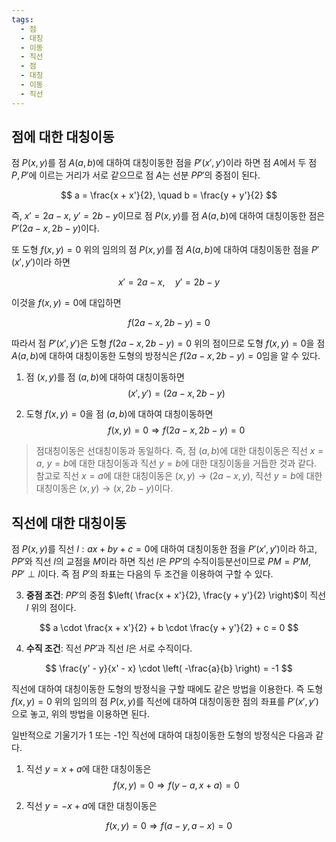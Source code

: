 ```yaml
---
tags:
  - 점
  - 대칭
  - 이동
  - 직선
  - 점
  - 대칭
  - 이동
  - 직선
---
```

## 점에 대한 대칭이동
점 $P(x, y)$를 점 $A(a, b)$에 대하여 대칭이동한 점을 $P'(x', y')$이라 하면 점 $A$에서 두 점 $P, P'$에 이르는 거리가 서로 같으므로 점 $A$는 선분 $PP'$의 중점이 된다.

$$
a = \frac{x + x'}{2}, \quad b = \frac{y + y'}{2}
$$

즉, $x' = 2a - x$, $y' = 2b - y$이므로 점 $P(x, y)$를 점 $A(a, b)$에 대하여 대칭이동한 점은 $P'(2a - x, 2b - y)$이다.

또 도형 $f(x, y) = 0$ 위의 임의의 점 $P(x, y)$를 점 $A(a, b)$에 대하여 대칭이동한 점을 $P'(x', y')$이라 하면

$$
x' = 2a - x, \quad y' = 2b - y
$$

이것을 $f(x, y) = 0$에 대입하면

$$
f(2a - x, 2b - y) = 0
$$

따라서 점 $P'(x', y')$은 도형 $f(2a - x, 2b - y) = 0$ 위의 점이므로 도형 $f(x, y) = 0$을 점 $A(a, b)$에 대하여 대칭이동한 도형의 방정식은 $f(2a - x, 2b - y) = 0$임을 알 수 있다.

1. 점 $(x, y)$를 점 $(a, b)$에 대하여 대칭이동하면
$$
(x', y') = (2a - x, 2b - y)
$$

2. 도형 $f(x, y) = 0$을 점 $(a, b)$에 대하여 대칭이동하면
$$
f(x, y) = 0 \Rightarrow f(2a - x, 2b - y) = 0
$$

> 점대칭이동은 선대칭이동과 동일하다. 즉, 점 $(a, b)$에 대한 대칭이동은 직선 $x = a$, $y = b$에 대한 대칭이동과 직선 $y = b$에 대한 대칭이동을 거듭한 것과 같다. 참고로 직선 $x = a$에 대한 대칭이동은 $(x, y) \rightarrow (2a - x, y)$, 직선 $y = b$에 대한 대칭이동은 $(x, y) \rightarrow (x, 2b - y)$이다.

## 직선에 대한 대칭이동

점 $P(x, y)$를 직선 $l: ax + by + c = 0$에 대하여 대칭이동한 점을 $P'(x', y')$이라 하고, $PP'$와 직선 $l$의 교점을 $M$이라 하면 직선 $l$은 $PP'$의 수직이등분선이므로 $PM = P'M$, $PP' \perp l$이다. 즉 점 $P'$의 좌표는 다음의 두 조건을 이용하여 구할 수 있다.

3. **중점 조건**: $PP'$의 중점 $\left( \frac{x + x'}{2}, \frac{y + y'}{2} \right)$이 직선 $l$ 위의 점이다.

$$
a \cdot \frac{x + x'}{2} + b \cdot \frac{y + y'}{2} + c = 0
$$

4. **수직 조건**: 직선 $PP'$과 직선 $l$은 서로 수직이다.

$$
\frac{y' - y}{x' - x} \cdot \left( -\frac{a}{b} \right) = -1
$$

직선에 대하여 대칭이동한 도형의 방정식을 구할 때에도 같은 방법을 이용한다. 즉 도형 $f(x, y) = 0$ 위의 임의의 점 $P(x, y)$를 직선에 대하여 대칭이동한 점의 좌표를 $P'(x', y')$으로 놓고, 위의 방법을 이용하면 된다.

일반적으로 기울기가 1 또는 -1인 직선에 대하여 대칭이동한 도형의 방정식은 다음과 같다.

1. 직선 $y = x + a$에 대한 대칭이동은
$$
f(x, y) = 0 \Rightarrow f(y - a, x + a) = 0
$$

2. 직선 $y = -x + a$에 대한 대칭이동은

$$
f(x, y) = 0 \Rightarrow f(a - y, a - x) = 0
$$